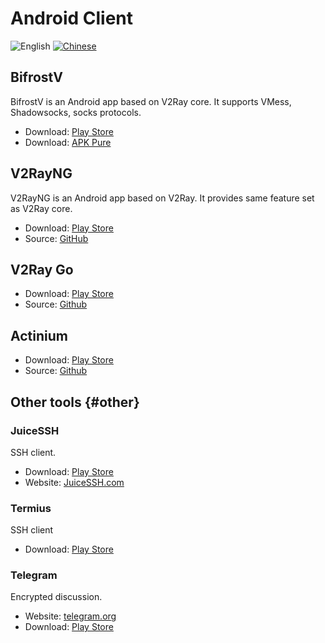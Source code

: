 # Android Client

![English](../resources/english.svg) [![Chinese](../resources/chinese.svg)](https://www.v2ray.com/ui_client/android.html)

## BifrostV

BifrostV is an Android app based on V2Ray core. It supports VMess, Shadowsocks, socks protocols.

* Download: [Play Store](https://play.google.com/store/apps/details?id=com.github.dawndiy.bifrostv)
* Download: [APK Pure](https://apkpure.com/bifrostv/com.github.dawndiy.bifrostv)

## V2RayNG

V2RayNG is an Android app based on V2Ray. It provides same feature set as V2Ray core.

* Download: [Play Store](https://play.google.com/store/apps/details?id=com.v2ray.ang)
* Source: [GitHub](https://github.com/2dust/v2rayNG)

## V2Ray Go

* Download: [Play Store](https://play.google.com/store/apps/details?id=org.kkdev.v2raygo)
* Source: [Github](https://github.com/xiaokangwang/V2RayGO)

## Actinium

* Download: [Play Store](https://play.google.com/store/apps/details?id=com.v2ray.actinium)
* Source: [Github](https://github.com/V2Ray-Android/Actinium)

## Other tools {#other}

### JuiceSSH

SSH client.

* Download: [Play Store](https://play.google.com/store/apps/details?id=com.sonelli.juicessh)
* Website: [JuiceSSH.com](https://juicessh.com/)

### Termius

SSH client

* Download: [Play Store](https://play.google.com/store/apps/details?id=com.server.auditor.ssh.client)

### Telegram

Encrypted discussion.

* Website: [telegram.org](https://telegram.org/)
* Download: [Play Store](https://play.google.com/store/apps/details?id=org.telegram.messenger)